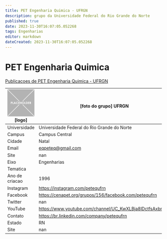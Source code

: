 ```yaml
---
title: PET Engenharia Quimica - UFRGN
description: grupo da Universidade Federal do Rio Grande do Norte
published: true
date: 2023-11-30T16:07:05.052268
tags: Engenharias
editor: markdown
dateCreated: 2023-11-30T16:07:05.052268
---
```


# PET Engenharia Quimica

[Publicacoes de PET Engenharia Quimica - UFRGN](/atividade/152PETEngenhariaQuimicaUFRGN/feed.md)

| ![placeholder.png](/placeholder.png) [logo] | [foto do grupo] UFRGN         |
| ------------------------------------------- | ------------------------------------------------- |
| Universidade                                | Universidade Federal do Rio Grande do Norte      |
| Campus                                      | Campus Central            |
| Cidade                                      | Natal             |
| Email                                       | eqpeteq@gmail.com             |
| Site                                        | nan              |
| Eixo                                        | Engenharias              |
| Tematica                                    |           |
| Ano de criacao                              | 1996        |
| Instagram                                   | https://instagram.com/petequfrn         |
| Facebook                                    | https://cenapet.org/grupos/156/facebook.com/petequfrn          |
| Twitter                                     | nan           |
| YouTube                                     | https://www.youtube.com/channel/UC_KwXLBja8lDctfsAxbniFQ           |
| Contato                                     | https://br.linkedin.com/company/petequfrn         |
| Estado                                      |  RN            |
| Site                                        | nan |
